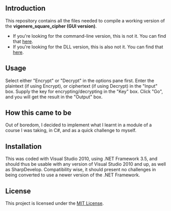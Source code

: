 ## Introduction

This repository contains all the files needed to compile a working version of the **vigenere_square_cipher (GUI version)**.

- If you're looking for the command-line version, this is not it. You can find that [here](https://github.com/DelKatey/vig.sq.crypt).
- If you're looking for the DLL version, this is also not it. You can find that [here](https://github.com/DelKatey/vig.sq.crypt.dll).

## Usage

Select either "Encrypt" or "Decrypt" in the options pane first. 
Enter the plaintext (if using Encrypt), or ciphertext (if using Decrypt) in the "Input" box. 
Supply the key for encrypting/decrypting in the "Key" box.
Click "Go", and you will get the result in the "Output" box.
	
## How this came to be

Out of boredom, I decided to implement what I learnt in a module of a course I was taking, in C#, and as a quick challenge to myself.

## Installation

This was coded with Visual Studio 2010, using .NET Framework 3.5, and should thus be usable with any version of Visual Studio 2010 and up, as well as SharpDevelop. Compatibility wise, it should present no challenges in being converted to use a newer version of the .NET Framework.

## License

This project is licensed under the [MIT License](LICENSE.md).